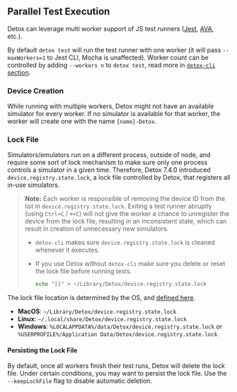 ## Parallel Test Execution

Detox can leverage multi worker support of JS test runners ([Jest](http://jestjs.io/docs/en/cli#maxworkers-num), [AVA](https://github.com/avajs/ava#process-isolation), etc.).

By default `detox test` will run the test runner with one worker (it will pass `--maxWorkers=1` to Jest CLI, Mocha is unaffected). Worker count can be controlled by adding `--workers n` to `detox test`, read more in [`detox-cli` section](APIRef.DetoxCLI.md#test).

### Device Creation

While running with multiple workers, Detox might not have an available simulator for every worker.
If no simulator is available for that worker, the worker will create one with the name `{name}-Detox`.

### Lock File

Simulators/emulators run on a different process, outside of node, and require some sort of lock mechanism to make sure only one process controls a simulator in a given time. Therefore, Detox 7.4.0 introduced `device.registry.state.lock`, a lock file controlled by Detox, that registers all in-use simulators.

> **Note:** Each worker is responsible of removing the device ID from the list in `device.registry.state.lock`. Exiting a test runner abruptly (using `Ctrl+C` / `⌘+C`) will not give the worker a chance to unregister the device from the lock file, resulting in an inconsistent state, which can result in creation of unnecessary new simulators.
>
> - `detox-cli` makes sure `device.registry.state.lock` is cleaned whenever it executes.
> - If you use Detox without `detox-cli` make sure you delete or reset the lock file before running tests.
>
>   ```sh
>   echo "[]" > ~/Library/Detox/device.registry.state.lock
>   ```

The lock file location is determined by the OS, and [defined here](https://github.com/wix/detox/blob/master/detox/src/utils/appdatapath.js).

- **MacOS**: `~/Library/Detox/device.registry.state.lock`
- **Linux**: `~/.local/share/Detox/device.registry.state.lock`
- **Windows**: `%LOCALAPPDATA%/data/Detox/device.registry.state.lock` or `%USERPROFILE%/Application Data/Detox/device.registry.state.lock`

#### Persisting the Lock File

By default, once all workers finish their test runs, Detox will delete the lock file. Under certain conditions, you may want to persist the lock file. Use the `--keepLockFile` flag to disable automatic deletion.

